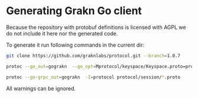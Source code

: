 # Generating Grakn Go client

Because the repository with protobuf definitions is licensed with AGPL
we do not include it here nor the generated code.

To generate it run following commands in the current dir: 

```bash
git clone https://github.com/graknlabs/protocol.git --branch=1.0.7

protoc --go_out=gograkn  --go_opt=Mprotocol/keyspace/Keyspace.proto=projectvoltron.dev/voltron/poc/graph-db/grakn/go-grakn/gograkn -I=protocol protocol/session/*.proto

protoc --go-grpc_out=gograkn  -I=protocol protocol/session/*.proto
```
All warnings can be ignored. 
